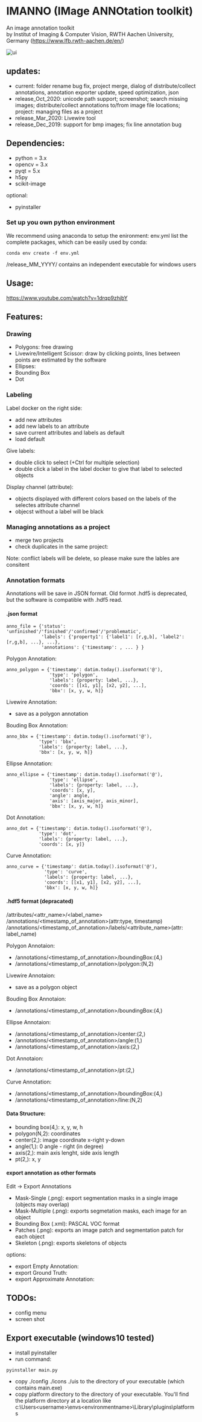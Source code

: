 # IMANNO (IMage ANNOtation toolkit)
An image annotation toolkit   
by Institut of Imaging & Computer Vision, RWTH Aachen University, Germany
(https://www.lfb.rwth-aachen.de/en/)

![ui](docs/ui.PNG)

## updates:
- current: folder rename bug fix, project merge, dialog of distribute/collect annotations, annotation exporter update, speed optimization, json
- release_Oct_2020: unicode path support; screenshot; search missing images; distribute/collect annotations to/from image file locations; project: managing files as a project
- release_Mar_2020: Livewire tool
- release_Dec_2019: support for bmp images; fix line annotation bug

## Dependencies:

- python = 3.x
- opencv = 3.x 
- pyqt = 5.x
- h5py
- scikit-image

optional:
- pyinstaller

### Set up you own python environment
We recommend using anaconda to setup the enironment:
env.yml list the complete packages, which can be easily used by conda: 
```
conda env create -f env.yml
```

/release_MM_YYYY/ contains an independent executable for windows users

## Usage:
https://www.youtube.com/watch?v=1drqp9zhjbY

## Features:

### Drawing
- Polygons: free drawing
- Livewire/Intelligent Scissor: draw by clicking points, lines between points are estimated by the software
- Ellipses:
- Bounding Box
- Dot

### Labeling

Label docker on the right side:
- add new attributes
- add new labels to an attribute
- save current attributes and labels as default
- load default

Give labels:
- double click to select (+Ctrl for multiple selection)
- double click a label in the label docker to give that label to selected objects

Display channel (attribute):
- objects displayed with different colors based on the labels of the selectes attribute channel
- objecst without a label will be black 

### Managing annotations as a project

- merge two projects
- check duplicates in the same project: 

Note: conflict labels will be delete, so please make sure the lables are consitent

### Annotation formats

Annotations will be save in JSON format. Old formot .hdf5 is deprecated, but the software is compatible with .hdf5 read.
#### .json format

```
anno_file = {'status': 'unfinished'/'finished'/'confirmed'/'problematic',
             'labels': {'property1': {'label1': [r,g,b], 'label2': [r,g,b], ...}, ...},  
             'annotations': {'timestamp': , ... } }
```

Polygon Annotation:

```
anno_polygon = {'timestamp': datim.today().isoformat('@'),  
                'type': 'polygon',
                'labels': {property: label, ...},
                'coords': [[x1, y1], [x2, y2], ...], 
                'bbx': [x, y, w, h]}
```

Livewire Annotation:
- save as a polygon annotation

Bouding Box Annotation:  

```
anno_bbx = {'timestamp': datim.today().isoformat('@'),  
            'type': 'bbx',  
            'labels': {property: label, ...},  
            'bbx': [x, y, w, h]}
```

Ellipse Annotation: 

```
anno_ellipse = {'timestamp': datim.today().isoformat('@'),  
                'type': 'ellipse',  
                'labels': {property: label, ...},  
                'coords': [x, y],  
                'angle': angle,  
                'axis': [axis_major, axis_minor],
                'bbx': [x, y, w, h]}
```

Dot Annotation:  

```
anno_dot = {'timestamp': datim.today().isoformat('@'),  
            'type': 'dot',  
            'labels': {property: label, ...},  
            'coords': [x, y]}
```

Curve Annotation:

```
anno_curve = {'timestamp': datim.today().isoformat('@'),  
              'type': 'curve',  
              'labels': {property: label, ...},  
              'coords': [[x1, y1], [x2, y2], ...],
              'bbx': [x, y, w, h]}
```

#### .hdf5 format (depracated)

/attributes/<attr_name>/<label_name>
/annotations/<timestamp_of_annotation>(attr:type, timestamp)  
/annotations/<timestamp_of_annotation>/labels/<attribute_name>(attr: label_name)   

Polygon Annotaion:  
- /annotations/<timestamp_of_annotation>/boundingBox:(4,)
- /annotations/<timestamp_of_annotation>/polygon:(N,2)


Livewire Annotaion:
- save as a polygon object  

Bouding Box Annotaion:  
- /annotations/<timestamp_of_annotation>/boundingBox:(4,)  

Ellipse Annotaion: 

- /annotations/<timestamp_of_annotation>/center:(2,)  
- /annotations/<timestamp_of_annotation>/angle:(1,)   
- /annotations/<timestamp_of_annotation>/axis:(2,)  

Dot Annotaion:  
- /annotations/<timestamp_of_annotation>/pt:(2,) 

Curve Annotation:
- /annotations/<timestamp_of_annotation>/boundingBox:(4,)
- /annotations/<timestamp_of_annotation>/line:(N,2)


#### Data Structure:
- bounding box(4,): x, y, w, h  
- polygon(N,2): coordinates  
- center(2,): image coordinate x-right y-down  
- angle(1,): 0 angle - right (in degree)
- axis(2,): main axis lenght, side axis length  
- pt(2,): x, y  


#### export annotation as other formats
Edit -> Export Annotations
- Mask-Single (.png): export segmentation masks in a single image (objects may overlap)
- Mask-Multiple (.png): exports segmetation masks, each image for an object
- Bounding Box (.xml): PASCAL VOC format
- Patches (.png): exports an image patch and segmentation patch for each object
- Skeleton (.png): exports skeletons of objects

options:
- export Empty Annotation:
- export Ground Truth:
- export Approximate Annotation:

## TODOs:

- config menu
- screen shot

## Export executable (windows10 tested)

- install pyinstaller
- run command: 
```
pyinstaller main.py
```
- copy ./config ./icons ./uis to the directory of your executable (which contains main.exe)
- copy platform directory to the directory of your executable. You'll find the platform directory at a location like c:\Users\<username>\envs\<environmentname>\Library\plugins\platforms
